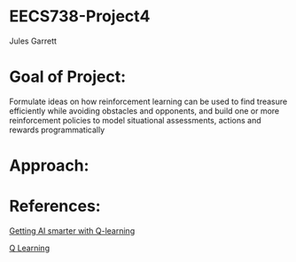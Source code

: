 # EECS738-Project4
Jules Garrett

# Goal of Project: 
Formulate ideas on how reinforcement learning can be used to find treasure efficiently while avoiding obstacles and opponents, and build one or more reinforcement policies to model situational assessments, actions and rewards programmatically

# Approach:

# References:

[Getting AI smarter with Q-learning](http://firsttimeprogrammer.blogspot.com/2016/09/getting-ai-smarter-with-q-learning.html)

[Q Learning](http://mnemstudio.org/path-finding-q-learning-tutorial.htm)
